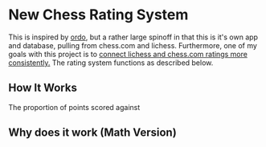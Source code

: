 # New Chess Rating System

This is inspired by [ordo](https://github.com/michiguel/Ordo), but a rather large spinoff in that this is it's own app and database, pulling from chess.com and lichess. Furthermore, one of my goals with this project is to <u>connect lichess and chess.com ratings more consistently.</u> The rating system functions as described below. 

## How It Works

The proportion of points scored against

## Why does it work (Math Version)